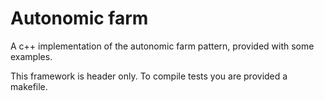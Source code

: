 # Autonomic farm

A c++ implementation of the autonomic farm pattern, provided with some examples.

This framework is header only. To compile tests you are provided a makefile.
